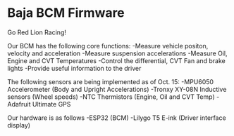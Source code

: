 # Baja BCM Firmware

Go Red Lion Racing!

Our BCM has the following core functions:
-Measure vehicle positon, velocity and acceleration
-Measure suspension accelerations
-Measure Oil, Engine and CVT Temperatures
-Control the differential, CVT Fan and brake lights
-Provide useful information to the driver

The following sensors are being implemented as of Oct. 15:
-MPU6050 Accelerometer (Body and Upright Accelerations)
-Tronxy XY-08N Inductive sensors (Wheel speeds)
-NTC Thermistors (Engine, Oil and CVT Temp)
-Adafruit Ultimate GPS

Our hardware is as follows
-ESP32 (BCM)
-Lilygo T5 E-ink (Driver interface display)
